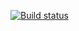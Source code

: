 [![Build status](https://ci.appveyor.com/api/projects/status/b943wwel5s8hpcud?svg=true)](https://ci.appveyor.com/project/ZhekaSPB/allure)
